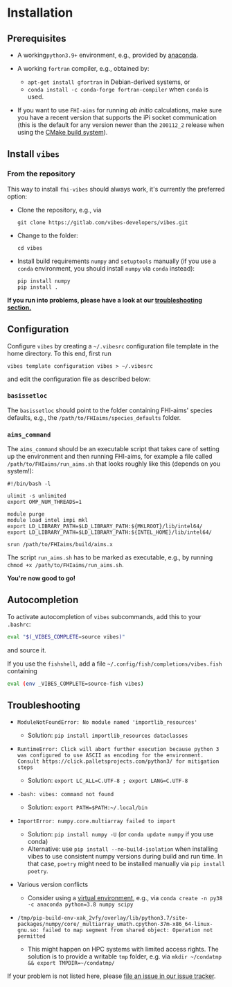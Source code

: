 # Installation

## Prerequisites

- A working`python3.9+` environment, e.g., provided by [anaconda](https://docs.conda.io/en/latest/miniconda.html).

- A working `fortran` compiler, e.g., obtained by:
    - `apt-get install gfortran` in Debian-derived systems, or
    - `conda install -c conda-forge fortran-compiler` when `conda` is used.

- If you want to use `FHI-aims` for running _ab initio_ calculations, make sure you have a recent version that supports the iPi socket communication (this is the default for any version newer than the `200112_2` release when using the [CMake build system](https://aims-git.rz-berlin.mpg.de/aims/FHIaims/-/wikis/CMake-Tutorial)).


## Install `vibes`

### From the repository

This way to install `fhi-vibes` should always work, it's currently the preferred option:

- Clone the repository, e.g., via

	```
	git clone https://gitlab.com/vibes-developers/vibes.git
	```

- Change to the folder:

	```
	cd vibes
	```

- Install build requirements `numpy` and `setuptools` manually (if you use a `conda` environment, you should install `numpy` via `conda` instead):

	```
	pip install numpy
	pip install .
	```

**If you run into problems, please have a look at our [troubleshooting section.](#troubleshooting)**

## Configuration

Configure `vibes` by creating a `~/.vibesrc` configuration file template in the home directory. To this end, first run

```
vibes template configuration vibes > ~/.vibesrc
```

and edit the configuration file as described below:

### `basissetloc`

The `basissetloc` should point to the folder containing FHI-aims' species defaults, e.g., the `/path/to/FHIaims/species_defaults` folder.

### `aims_command`

The `aims_command` should be an executable script that takes care of setting up the environment and then running FHI-aims, for example a file called `/path/to/FHIaims/run_aims.sh`  that looks roughly like this (depends on you system!):

```
#!/bin/bash -l

ulimit -s unlimited
export OMP_NUM_THREADS=1

module purge
module load intel impi mkl
export LD_LIBRARY_PATH=$LD_LIBRARY_PATH:${MKLROOT}/lib/intel64/
export LD_LIBRARY_PATH=$LD_LIBRARY_PATH:${INTEL_HOME}/lib/intel64/

srun /path/to/FHIaims/build/aims.x
```

The script `run_aims.sh` has to be marked as executable, e.g., by running `chmod +x /path/to/FHIaims/run_aims.sh`.

**You're now good to go!**

## Autocompletion

To activate autocompletion of `vibes` subcommands, add this to your `.bashrc`:

```bash
eval "$(_VIBES_COMPLETE=source vibes)"
```

and source it.

If you use the `fishshell`, add a file `~/.config/fish/completions/vibes.fish` containing

```bash
eval (env _VIBES_COMPLETE=source-fish vibes)
```



## Troubleshooting

- `ModuleNotFoundError: No module named 'importlib_resources'`
    - Solution: `pip install importlib_resources dataclasses`
- `RuntimeError: Click will abort further execution because python 3 was configured to use ASCII as encoding for the environment. Consult https://click.palletsprojects.com/python3/ for mitigation steps`
    - Solution:  `export LC_ALL=C.UTF-8 ; export LANG=C.UTF-8`
- `-bash: vibes: command not found`
    - Solution: `export PATH=$PATH:~/.local/bin`
- `ImportError: numpy.core.multiarray failed to import`
    - Solution: `pip install numpy -U` (or `conda update numpy` if you use conda)
    - Alternative: use `pip install --no-build-isolation` when installing vibes to use consistent numpy versions during build and run time. In that case, `poetry` might need to be installed manually via `pip install poetry`.
- Various version conflicts
    - Consider using a [virtual environment](https://docs.conda.io/projects/conda/en/latest/user-guide/tasks/manage-environments.html), e.g., via `conda create -n py38 -c anaconda python=3.8 numpy scipy`

- `/tmp/pip-build-env-xak_2vfy/overlay/lib/python3.7/site-packages/numpy/core/_multiarray_umath.cpython-37m-x86_64-linux-gnu.so: failed to map segment from shared object: Operation not permitted`
    - This might happen on HPC systems with limited access rights. The solution is to provide a writable `tmp` folder, e.g. via `mkdir ~/condatmp && export TMPDIR=~/condatmp/`

If your problem is not listed here, please [file an issue in our issue tracker](https://gitlab.com/vibes-developers/vibes/-/issues).
